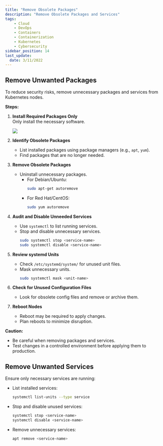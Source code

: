 ```yaml
---
title: "Remove Obsolete Packages"
description: "Remove Obsolete Packages and Services"
tags: 
    - Cloud
    - DevOps
    - Containers
    - Containerization
    - Kubernetes
    - Cybersecurity
sidebar_position: 14
last_update:
  date: 3/11/2022
---
```


## Remove Unwanted Packages

To reduce security risks, remove unnecessary packages and services from Kubernetes nodes.

**Steps:**

1. **Install Required Packages Only**  
   Only install the necessary software.

      <div class='img-center'>

      ![](/img/docs/install-only-required-packages.png)

      </div>

2. **Identify Obsolete Packages**  
   - List installed packages using package managers (e.g., `apt`, `yum`).
   - Find packages that are no longer needed.

3. **Remove Obsolete Packages**  
   - Uninstall unnecessary packages.
     - For Debian/Ubuntu:
       ```bash
       sudo apt-get autoremove
       ```
     - For Red Hat/CentOS:
       ```bash
       sudo yum autoremove
       ```

4. **Audit and Disable Unneeded Services**  
   - Use `systemctl` to list running services.
   - Stop and disable unnecessary services.
     ```bash
     sudo systemctl stop <service-name>
     sudo systemctl disable <service-name>
     ```

5. **Review systemd Units**  
   - Check `/etc/systemd/system/` for unused unit files.
   - Mask unnecessary units.
     ```bash
     sudo systemctl mask <unit-name>
     ```

6. **Check for Unused Configuration Files**  
   - Look for obsolete config files and remove or archive them.

7. **Reboot Nodes**  
   - Reboot may be required to apply changes.
   - Plan reboots to minimize disruption.

**Caution:**  
- Be careful when removing packages and services.
- Test changes in a controlled environment before applying them to production.

## Remove Unwanted Services

Ensure only necessary services are running:

- List installed services:
  ```bash
  systemctl list-units --type service
  ```

- Stop and disable unused services:
  ```bash
  systemctl stop <service-name>
  systemctl disable <service-name>
  ```

- Remove unnecessary services:
  ```bash
  apt remove <service-name>
  ```